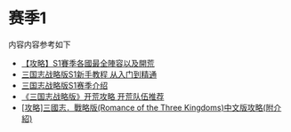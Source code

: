 # 赛季1

内容内容参考如下
- [【攻略】S1賽季各國最全陣容以及開荒](https://forum.gamer.com.tw/C.php?bsn=36815&snA=2819&tnum=1)
- [三国志战略版S1新手教程 从入门到精通](https://www.gamersky.com/handbooksy/202104/1380941.shtml)
- [三国志战略版S1赛季介绍](https://www.yx400.com/show-PsAfEcAiRT.html)
- [《三国志战略版》开荒攻略 开荒队伍推荐](https://www.gamersky.com/handbooksy/202206/1491520.shtml)
- [[攻略]三國志．戰略版(Romance of the Three Kingdoms)中文版攻略(附介紹)](https://botsodg-r.blogspot.com/2021/01/romance-of-three-kingdoms.html)
